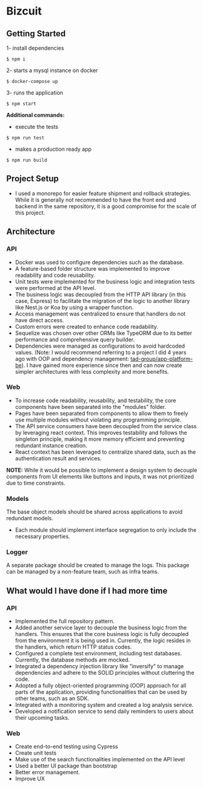 # Bizcuit

## Getting Started

1- install dependencies

```
$ npm i
```

2- starts a mysql instance on docker

```
$ docker-compose up
```

3- runs the application

```
$ npm start
```

**Additional commands:**

- execute the tests

```
$ npm run test
```

- makes a production ready app

```
$ npm run build
```

## Project Setup

- I used a monorepo for easier feature shipment and rollback strategies. While it is generally not recommended to have the front end and backend in the same repository, it is a good compromise for the scale of this project.

## Architecture

### **API**

- Docker was used to configure dependencies such as the database.
- A feature-based folder structure was implemented to improve readability and code reusability.
- Unit tests were implemented for the business logic and integration tests were performed at the API level.
- The business logic was decoupled from the HTTP API library (in this case, Express) to facilitate the migration of the logic to another library like Nest.js or Koa by using a wrapper function.
- Access management was centralized to ensure that handlers do not have direct access.
- Custom errors were created to enhance code readability.
- Sequelize was chosen over other ORMs like TypeORM due to its better performance and comprehensive query builder.
- Dependencies were managed as configurations to avoid hardcoded values. (Note: I would recommend referring to a project I did 4 years ago with OOP and dependency management: [tad-group/app-platform-be](https://github.com/tad-group/app-platform-be)). I have gained more experience since then and can now create simpler architectures with less complexity and more benefits.

### Web

- To increase code readability, reusability, and testability, the core components have been separated into the "modules" folder.
- Pages have been separated from components to allow them to freely use multiple modules without violating any programming principle.
- The API service consumers have been decoupled from the service class by leveraging react context. This improves testability and follows the singleton principle, making it more memory efficient and preventing redundant instance creation.
- React context has been leveraged to centralize shared data, such as the authentication result and services.

**NOTE:** While it would be possible to implement a design system to decouple components from UI elements like buttons and inputs, it was not prioritized due to time constraints.

### Models

The base object models should be shared across applications to avoid redundant models.

- Each module should implement interface segregation to only include the necessary properties.

### Logger

A separate package should be created to manage the logs. This package can be managed by a non-feature team, such as infra teams.

## What would I have done if I had more time

### API

- Implemented the full repository pattern.
- Added another service layer to decouple the business logic from the handlers. This ensures that the core business logic is fully decoupled from the environment it is being used in. Currently, the logic resides in the handlers, which return HTTP status codes.
- Configured a complete test environment, including test databases. Currently, the database methods are mocked.
- Integrated a dependency injection library like "inversify" to manage dependencies and adhere to the SOLID principles without cluttering the code.
- Adopted a fully object-oriented programming (OOP) approach for all parts of the application, providing functionalities that can be used by other teams, such as an SDK.
- Integrated with a monitoring system and created a log analysis service.
- Developed a notification service to send daily reminders to users about their upcoming tasks.

### Web

- Create end-to-end testing using Cypress
- Create unit tests
- Make use of the search functionalities implemented on the API level
- Used a better UI package than bootstrap
- Better error management.
- Improve UX
